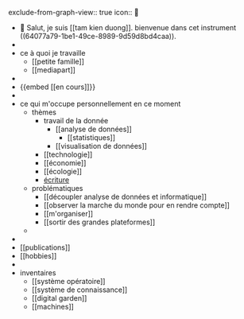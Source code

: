 exclude-from-graph-view:: true
icon:: 🧭
- 👋 Salut, je suis [[tam kien duong]].
  bienvenue dans cet instrument ((64077a79-1be1-49ce-8989-9d59d8bd4caa)).
-
- ce à quoi je travaille
	- [[petite famille]]
	- [[mediapart]]
-
- {{embed [[en cours]]}}
-
- ce qui m'occupe personnellement en ce moment
	- thèmes
		- travail de la donnée
			- [[analyse de données]]
				- [[statistiques]]
			- [[visualisation de données]]
		- [[technologie]]
		- [[économie]]
		- [[écologie]]
		- [écriture]([[écrire]])
	- problématiques
		- [[découpler analyse de données et informatique]]
		- [[observer la marche du monde pour en rendre compte]]
		- [[m'organiser]]
		- [[sortir des grandes plateformes]]
	-
-
- [[publications]]
- [[hobbies]]
-
- inventaires
	- [[système opératoire]]
	- [[système de connaissance]]
	- [[digital garden]]
	- [[machines]]
